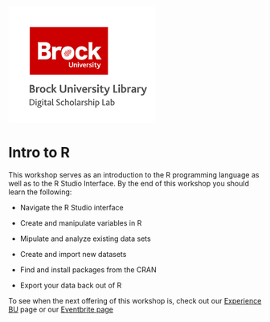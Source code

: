 ![DSL Logo](dsl_logo.png)


# Intro to R

This workshop serves as an introduction to the R programming language as well as to the R Studio Interface.  By the end of this workshop you should learn the following:

- Navigate the R Studio interface 

- Create and manipulate variables in R 

- Mipulate and analyze existing data sets 

- Create and import new datasets 

- Find and install packages from the CRAN 

- Export your data back out of R 


To see when the next offering of this workshop is, check out our [Experience BU](https://experiencebu.brocku.ca/organization/dsl) page or our [Eventbrite page](https://www.eventbrite.ca/o/brock-university-digital-scholarship-lab-21661627350)
